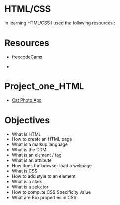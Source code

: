 # HTML/CSS

In learning HTML/CSS I used the following resources :

# Resources 
- [freecodeCamp](https://www.freecodecamp.org/learn/2022/responsive-web-design)

- 

# Project_one_HTML

- [Cat Photo App](https://www.freecodecamp.org/learn/2022/responsive-web-design/#learn-html-by-building-a-cat-photo-app)


# Objectives
- What is HTML
- How to create an HTML page
- What is a markup language
- What is the DOM
- What is an element / tag
- What is an attribute
- How does the browser load a webpage
- What is CSS
- How to add style to an element
- What is a class
- What is a selector
- How to compute CSS Specificity Value
- What are Box properties in CSS

